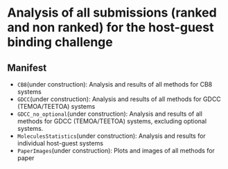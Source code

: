 # Analysis of all submissions (ranked and non ranked) for the host-guest binding challenge

## Manifest

- `CB8`(under construction): Analysis and results of all methods for CB8 systems
- `GDCC`(under construction): Analysis and results of all methods for GDCC (TEMOA/TEETOA) systems
- `GDCC_no_optional`(under construction): Analysis and results of all methods for GDCC (TEMOA/TEETOA) systems, excluding optional systems. 
- `MoleculesStatistics`(under construction): Analysis and results for individual host-guest systems
- `PaperImages`(under construction): Plots and images of all methods for paper 
